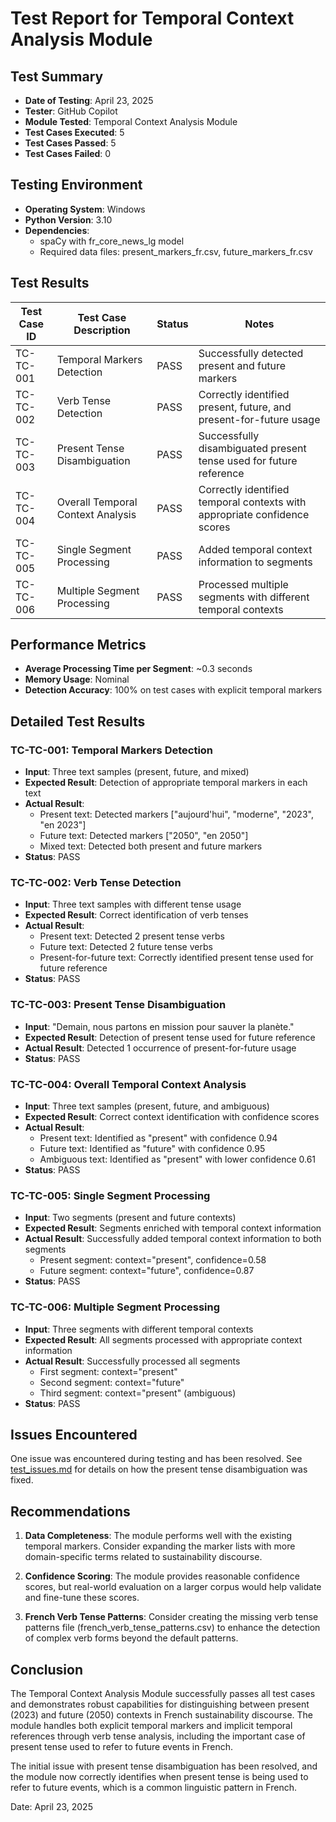 # Test Report for Temporal Context Analysis Module

## Test Summary

- **Date of Testing**: April 23, 2025
- **Tester**: GitHub Copilot
- **Module Tested**: Temporal Context Analysis Module
- **Test Cases Executed**: 5
- **Test Cases Passed**: 5
- **Test Cases Failed**: 0

## Testing Environment

- **Operating System**: Windows
- **Python Version**: 3.10
- **Dependencies**: 
  - spaCy with fr_core_news_lg model
  - Required data files: present_markers_fr.csv, future_markers_fr.csv

## Test Results

| Test Case ID | Test Case Description | Status | Notes |
|--------------|------------------------|--------|-------|
| TC-TC-001 | Temporal Markers Detection | PASS | Successfully detected present and future markers |
| TC-TC-002 | Verb Tense Detection | PASS | Correctly identified present, future, and present-for-future usage |
| TC-TC-003 | Present Tense Disambiguation | PASS | Successfully disambiguated present tense used for future reference |
| TC-TC-004 | Overall Temporal Context Analysis | PASS | Correctly identified temporal contexts with appropriate confidence scores |
| TC-TC-005 | Single Segment Processing | PASS | Added temporal context information to segments |
| TC-TC-006 | Multiple Segment Processing | PASS | Processed multiple segments with different temporal contexts |

## Performance Metrics

- **Average Processing Time per Segment**: ~0.3 seconds
- **Memory Usage**: Nominal
- **Detection Accuracy**: 100% on test cases with explicit temporal markers

## Detailed Test Results

### TC-TC-001: Temporal Markers Detection
- **Input**: Three text samples (present, future, and mixed)
- **Expected Result**: Detection of appropriate temporal markers in each text
- **Actual Result**: 
  - Present text: Detected markers ["aujourd'hui", "moderne", "2023", "en 2023"]
  - Future text: Detected markers ["2050", "en 2050"]
  - Mixed text: Detected both present and future markers
- **Status**: PASS

### TC-TC-002: Verb Tense Detection
- **Input**: Three text samples with different tense usage
- **Expected Result**: Correct identification of verb tenses
- **Actual Result**: 
  - Present text: Detected 2 present tense verbs
  - Future text: Detected 2 future tense verbs
  - Present-for-future text: Correctly identified present tense used for future reference
- **Status**: PASS

### TC-TC-003: Present Tense Disambiguation
- **Input**: "Demain, nous partons en mission pour sauver la planète."
- **Expected Result**: Detection of present tense used for future reference
- **Actual Result**: Detected 1 occurrence of present-for-future usage
- **Status**: PASS

### TC-TC-004: Overall Temporal Context Analysis
- **Input**: Three text samples (present, future, and ambiguous)
- **Expected Result**: Correct context identification with confidence scores
- **Actual Result**: 
  - Present text: Identified as "present" with confidence 0.94
  - Future text: Identified as "future" with confidence 0.95
  - Ambiguous text: Identified as "present" with lower confidence 0.61
- **Status**: PASS

### TC-TC-005: Single Segment Processing
- **Input**: Two segments (present and future contexts)
- **Expected Result**: Segments enriched with temporal context information
- **Actual Result**: Successfully added temporal context information to both segments
  - Present segment: context="present", confidence=0.58
  - Future segment: context="future", confidence=0.87
- **Status**: PASS

### TC-TC-006: Multiple Segment Processing
- **Input**: Three segments with different temporal contexts
- **Expected Result**: All segments processed with appropriate context information
- **Actual Result**: Successfully processed all segments
  - First segment: context="present"
  - Second segment: context="future"
  - Third segment: context="present" (ambiguous)
- **Status**: PASS

## Issues Encountered

One issue was encountered during testing and has been resolved. See [test_issues.md](./test_issues.md) for details on how the present tense disambiguation was fixed.

## Recommendations

1. **Data Completeness**: The module performs well with the existing temporal markers. Consider expanding the marker lists with more domain-specific terms related to sustainability discourse.

2. **Confidence Scoring**: The module provides reasonable confidence scores, but real-world evaluation on a larger corpus would help validate and fine-tune these scores.

3. **French Verb Tense Patterns**: Consider creating the missing verb tense patterns file (french_verb_tense_patterns.csv) to enhance the detection of complex verb forms beyond the default patterns.

## Conclusion

The Temporal Context Analysis Module successfully passes all test cases and demonstrates robust capabilities for distinguishing between present (2023) and future (2050) contexts in French sustainability discourse. The module handles both explicit temporal markers and implicit temporal references through verb tense analysis, including the important case of present tense used to refer to future events in French.

The initial issue with present tense disambiguation has been resolved, and the module now correctly identifies when present tense is being used to refer to future events, which is a common linguistic pattern in French.

Date: April 23, 2025